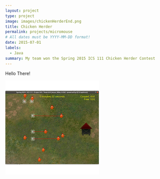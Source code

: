 ```yaml
---
layout: project
type: project
image: images/chickenHerderEnd.png
title: Chicken Herder
permalink: projects/micromouse
# All dates must be YYYY-MM-DD format!
date: 2015-07-01
labels:
  - Java
summary: My team won the Spring 2015 ICS 111 Chicken Herder Contest
---
```


Hello There!

<img class="ui medium right floated rounded image" src="../images/chickenHerderBegin.png">

